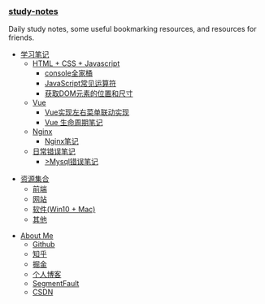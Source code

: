 ### [study-notes](<https://rain120.github.io/study-notes>)

Daily study notes, some useful bookmarking resources, and resources for friends.

<!-- 学习笔记 -->

- [学习笔记](./docs/notes/guide.md)
  - [HTML + CSS + Javascript](./docs/notes/HTML_CSS_Javascript/guide.md)
    - [console全家桶](./docs/notes/HTML_CSS_Javascript/console/console-related-note.md)
    - [JavaScript常见运算符](./docs/notes/HTML_CSS_Javascript/common-operator/common-operator.md)
    - [获取DOM元素的位置和尺寸](./docs/notes/HTML_CSS_Javascript/get-dom-property/get-dom-property.md)
  - [Vue](./docs/notes/vue/guide.md)
    - [Vue实现左右菜单联动实现](./docs/notes/vue/cascade-menu.md)
    - [Vue 生命周期笔记](./docs/notes/vue/vue-lifecycle/vue-lifecycle.md)
  - [Nginx](./docs/notes/nginx/guide.md)
    - [Nginx笔记](./docs/notes/nginx/nginx/note.md)
  - [日常错误笔记](./docs/notes/error-qa/guide.md)
    - [>Mysql错误笔记](./docs/notes/error-qa/mysql/note-qa.md)

<!--  资源集合 -->

- [资源集合](./docs/resources/guide.md)
  - [前端](./docs/resources/front-end.md)
  - [网站](./docs/resources/website.md)
  - [软件(Win10 + Mac)](./docs/resources/software.md)
  - [其他](./docs/resources/others.md)

<!-- About Me -->

- [<i class="profile-icon iconfont icon-about"></i>About Me](./docs/profile/profile.md)
  - [<i class="profile-icon gh iconfont icon-github"></i>Github](https://github.com/Rain120)
  - [<i class="profile-icon zh iconfont icon-zhihu"></i>知乎](https://www.zhihu.com/people/yan-yang-nian-hua-120/activities)
  - [<i class="profile-icon jj iconfont icon-juejin"></i>掘金](https://juejin.im/user/57c616496be3ff00584f54db)
  - [<i class="profile-icon bk iconfont icon-blog"></i>个人博客](https://rain120.github.io/)
  - [<i class="profile-icon sf iconfont icon-sf"></i>SegmentFault](https://segmentfault.com/u/rainyk1/articles)
  - [<i class="profile-icon csdn iconfont icon-csdn"></i>CSDN](https://blog.csdn.net/ZC_XY)



